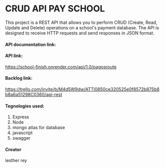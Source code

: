 # CRUD API PAY SCHOOL
This project is a REST API that allows you to perform CRUD (Create, Read, Update and Delete) operations on a school's payment database. The API is designed to receive HTTP requests and send responses in JSON format.

#### API documentation link: 

#### API link:
https://school-finish.onrender.com/api/1.0/pagosroute
#### Backlog link:
https://trello.com/invite/b/M4d5W9dw/ATTI0850ce320525e0f8572b875b8b8a6a51298C0360/api-rest
#### Tegnologies used:
1. Express
1. Node
1. mongo atlas for database
1. javascript
1. swagger

#### Creator
lesther rey
